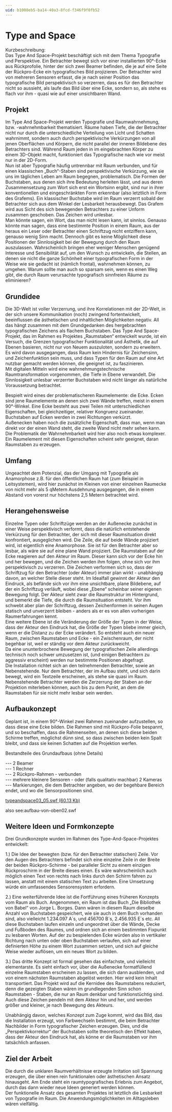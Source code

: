 ```yaml
---
uid: b1008eb5-ba14-40a3-8fcd-f346f9f0fb52
---
```


# Type and Space

Kurzbeschreibung:  
Das Type And Space-Projekt beschäftigt sich mit dem Thema Typografie und Perspektive. Ein Betrachter bewegt sich vor einer installierten 90°-Ecke aus Rückprofolie, hinter der sich zwei Beamer befinden, die je auf eine Seite der Rückpro-Ecke ein typografisches Bild projizieren. Der Betrachter wird von mehreren Sensoren erfasst, die je nach seiner Position das typografische Bild perspektivisch so verzerren, dass es für den Betrachter nicht so aussieht, als laufe das Bild über eine Ecke, sondern so, als stehe es flach vor ihm - quasi wie auf einer unsichtbaren Wand.  


## Projekt

Im Type And Space-Projekt werden Typografie und Raumwahrnehmung, bzw. -wahrnehmbarkeit thematisiert. Räume haben Tiefe, die der Betrachter nicht nur durch die unterschiedliche Verteilung von Licht und Schatten wahrnimmt, sondern auch durch perspektivische Verkürzungen von all jenen Oberflächen und Körpern, die nicht parallel der inneren Bildebene des Betrachters sind. Während  Raum jeden in im eingebrachten Körper zu einem 3D-Objekt macht, funktioniert das Typografische nach wie vor meist nur in der 2D-Form.   
Nun ist aber Typografie häufig untrennbar mit Raum verbunden, und für einen klassischen „Buch“-Staben sind perspektivische Verkürzung, wie sie uns im täglichen Leben am Raum begegnen, problematisch. Die Formen der Buchstaben, aus denen sich ihre Bedeutung herleiten lässt, und aus deren Zusammensetzung zum Wort sich erst ein Wortsinn ergibt, sind nur in ihrer konventionellen und eingeschränkten Form erkennbar (also letztlich in Form des Grafems). Ein klassischer Buchstabe wird im Raum verzerrt sobald der Betrachter sich aus dem Winkel der Lesbarkeit herausbewegt. Das Grafem wird aus Sicht des sich bewegenden Betrachters zu einer Unform zusammen geschoben. Das Zeichen wird unlesbar.   
Man könnte sagen, ein Wort, das man nicht lesen kann, ist sinnlos. Genauso könnte man sagen, dass eine bestimmte Position in einem Raum, aus der heraus ein Leser oder Betrachter einen Schriftzug nicht entziffern kann, genauso wenig Sinn macht. Dennoch gibt es keine Möglichkeit diese Positionen der Sinnlosigkeit bei der Bewegung durch den Raum auszulassen. Wahrscheinlich bringen eher weniger Menschen genügend Interesse und Sensibilität auf, um den Wunsch zu entwickeln, die Stellen, an denen sie nicht die ganze Schönheit einer typografischen Form in der Weise wie sie gedacht ist (nämlich frontal), wahrnehmen können, zu umgehen. Warum sollte man auch so sparsam sein, wenn es einen Weg gibt, die durch Raum verursachte typografisch sinnfreien Räume zu eliminieren?   


## Grundidee

Die 3D-Welt ist voller Verzerrung, und ihre Korrelationen mit der 2D-Welt, in der sich unsere Kommunikation (noch) zwingend fortentwickelt, beeinflussen die ästhetischen und inhaltlichen Möglichkeiten negativ. All das hängt zusammen mit dem Grundgedanken des hergebrachten typografischen Zeichens als flachem Buchstaben. Das Type And Space-Projekt, das im Rahmen es Projektes „Raumstaben“  entwickelt wurde, ist ein Versuch, die Grenzen typografischer Funktionalität und Ästhetik, die auf Ebenen basieren, nicht nur von Neuem auszuloten, sondern zu erweitern. Es wird davon ausgegangen, dass Raum kein Hindernis für Zeichensinn, und Zeichenfunktion sein muss, und dass Typen für den Raum auf eine Art nutzbar gemacht werden können, die geeignet ist, zu faszinieren.   
Mit digitalen Mitteln wird eine wahrnehmungstechnische Raumtransformation vorgenommen, die Tiefe in Ebene verwandelt.  Die Sinnlosigkeit unlesbar verzerrter Buchstaben wird nicht länger als natürliche Voraussetzung betrachtet.  

Bespielt wird eines der problematischeren Raumelemente: die Ecke. Ecken sind jene Raumelemente an denen sich zwei Wände treffen, meist in einem 90°-Winkel. Eine Ecke besteht aus zwei Teilen mit unterschiedlichen Eigenschaften, bei gleichzeitiger, relativer Kongruenz zueinander. Buchstaben auf Ecken werden in zwei Richtungen verkürzt.   
Außenecken haben noch die zusätzliche Eigenschaft, dass man, wenn man direkt vor der einen Wand steht, die zweite Wand nicht mehr sehen kann. Die Problematik der Wahrnehmbarkeit wird hier also noch etwas komplexer. Ein Raumelement mit diesen Eigenschaften scheint sehr geeignet, daran Raumstaben zu erzeugen.  


## Umfang

Ungeachtet dem Potenzial, das der Umgang mit Typografie als Anamorphose  z.B. für den öffentlichen Raum hat (zum Beispiel in Leitsystemen), wird hier zunächst im Kleinen von einer einzelnen Raumecke von nicht mehr als 5 qMetern Ausdehnung ausgegangen, die in einem Abstand von vorerst nur höchstens 2,5 Metern betrachtet wird.  


## Herangehensweise

Einzelne Typen oder Schriftzüge werden an der Außenecke zunächst in einer Weise perspektivisch verformt, dass die natürlich entstehende Verkürzung für den Betrachter, der sich mit dieser Raumsituation direkt konfrontiert, ausgeglichen wird. Die Zeile, die auf beide Wände projiziert wird, ist eigentlich eine Anamorphose. Sie ist für den Betrachter aber so lesbar, als wäre sie auf eine plane Wand projiziert. Die Raumstaben auf der Ecke reagieren auf den Akteur im Raum. Dieser kann sich vor der Ecke hin und her bewegen, und die Zeichen werden ihm folgen, ohne sich vor ihm perspektivisch zu verzerren. Die Zeichen verformen sich so, dass der Schriftzug für den Betrachter (oder Akteur)  immer plan wirkt - unabhängig davon, an welcher Stelle dieser steht. Im Idealfall gewinnt der Akteur den Eindruck, als befände sich vor ihm eine unsichtbare, plane Bildebene, auf der ein Schriftzug verläuft, wobei diese „Ebene“ scheinbar seiner eigenen Bewegung folgt. Der Akteur sieht zwar die Raumstruktur im Hintergrund, und bemerkt die Tiefe, die durch die Raumsituation entsteht. Vor ihm schwebt aber plan der Schriftzug, dessen Zeichenformen in seinen Augen statisch und unverzerrt bleiben - anders als er es von allen vorherigen Raumerfahrungen kennt.   
Eine weitere Ebene ist die Veränderung der Größe der Typen in der Weise, dass der Akteur den Eindruck hat, die Größe der Typen bliebe immer gleich, wenn er die Distanz zu der Ecke verändert. So entsteht auch ein neuer Raum, zwischen Raumstaben und Ecke - ein Zwischenraum, der nicht begehbar ist, weil er ständig vor dem Akteur zurückweicht.  
Da eine ununterbrochene Bewegung der typografischen Zeile allerdings technisch noch schwer umzusetzen ist, (und einigen Betrachtern zu aggressiv erscheint) werden nur bestimmte Positionen abgefragt.  
Die Installation richtet sich an den teilnehmenden Betrachter, sowie an Nebenstehende. Nur dem Betrachter, der im Aufbau steht, und sich darin bewegt, wird ein Textzeile erscheinen, als stehe sie quasi im Raum. Nebenstehende Betrachter werden die Zerzerrung der Staben an der Projektion miterleben können, auch bis zu dem Punkt, an dem die Raumstaben für sie nicht mehr lesbar sein werden.  


## Aufbaukonzept

Geplant ist, in einem 90°-Winkel zwei Rahmen zueinander aufzustellen, so dass diese eine Ecke bilden. Die Rahmen sind mit Rückpro-Folie bespannt, und so beschaffen, dass die Rahmenseiten, an denen sich diese beiden Schirme treffen, möglichst dünn sind, so dass zwischen beiden kein Spalt bleibt, und dass sie keinen Schatten auf die Projektion werfen.   

Bestandteile des Grundaufbaus (ohne Details)  

--- 2 Beamer  
--- 1 Rechner  
--- 2 Rückpro-Rahmen - verbunden  
--- mehrere kleinere Sensoren - oder (falls qualitativ machbar) 2 Kameras   
--- Markierungen, die dem Betrachter angeben, wo der begehbare Bereich endet, und wo die Sensorpositionen sind.  


[typeandspace03_05.swf (60.13 Kb)](http://vvvv.org/tiki-download_file.php?fileId=793)

also see:aufbau-von-oben02.swf  


## Weitere Ideen und Formkonzepte

Drei Grundkonzepte wurden im Rahmen des Type-And-Space-Projektes entwickelt:  

1.) Die Idee der bewegten (bzw. für den Betrachter statischen) Zeile. Vor den Augen des Betrachters befindet sich eine einzelne Zeile in der Breite der beiden Rückpro-Schirme - bei paralleler Sicht zu einem einzigen Rückproschirm in der Breite dieses einen. Es wäre wahrscheinlich auch möglich einen Text von rechts nach links durch den Schirm fahren zu lassen, anstatt mit einem statischen Text zu arbeiten. Eine Umsetzung würde ein umfassendes Sensorensystem erfordern.

2.) Eine weiterführende Idee ist die Fortführung eines früheren Konzepts vom Raum als Buch. Angenommen, ein Raum ist das Buch „Die Bibliothek von Babel“ von Jorge L. Borges. Dann wären in diesem Raum dieselbe Anzahl von Buchstaben gespeichert, wie sie auch in dem Buch vorhanden sind, also vielleicht 1.234.097 A´s, und 456700 B´s, 2.456.935 E´s etc. All diese Buchstaben laufen einzeln und ungeordnet über die Wände, Decke und Fußboden des Raumes, und ordnen sich an einem bestimmten Fixpunkt zu lesbaren Worten. 
Auf der zu bespielenden Ecke würden also in vertikaler Richtung nach unten oder oben Buchstaben verlaufen,  sich auf einer definierten Höhe zu einem Wort zusammen setzen, und sich auf gleiche Weise wieder auflösen, um ein neues Wort zu bilden.  

3.) Das dritte Konzept ist formal gesehen das einfachste, und vielleicht elementarste. Es sieht einfach vor, über die Außenecke formatfüllend einzelne Raumstaben erscheinen zu lassen, die sich dann ausblenden, und von einem nächsten Raumstaben abgelöst werden. Hier wird kein Inhalt transportiert. Das Projekt wird auf die Kernidee des Raumstabens reduziert, denn die gezeigten Staben wären im grundlegenden Sinn schon Raumstaben - Staben, die nur an Raum denkbar und funktionstüchtig sind. Auch diese Zeichen pendeln mit dem Akteur hin und her, und werden größer und kleiner, je nach Bewegung des Akteurs.

Unabhängig davon, welches Konzept zum Zuge kommt, wird das Bild, das die Installation erzeugt, von Farbwechseln bestimmt, die beim Betrachter Nachbilder in Form typografischer Zeichen erzeugen. Dies, und die „Perspektivkorrektur“ der Buchstaben sollte theoretisch den Effekt haben, dass der Akteur den Eindruck hat, als könne er die Raumstaben vor ihm tatsächlich anfassen.  


## Ziel der Arbeit

Die durch die unklaren Raumverhältnisse erzeugte Irritation soll Spannung erzeugen, die über einen rein funktionalen oder ästhetischen Ansatz hinausgeht. Am Ende steht ein raumtypografisches Erlebnis zum Angebot, durch das dann wieder neue Ideen generiert werden können.  
Der funktionelle Ansatz des gesamten Projektes ist letztlich die Lesbarkeit von Typografie im Raum. Die Anwendungsmöglichkeiten im Alltagsleben wären vielfältig.  

